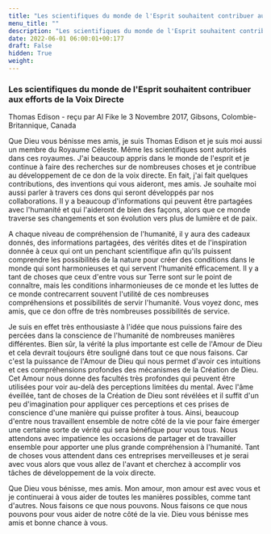 ```yaml
---
title: "Les scientifiques du monde de l'Esprit souhaitent contribuer aux efforts de la Voix Directe"
menu_title: ""
description: "Les scientifiques du monde de l'Esprit souhaitent contribuer aux efforts de la Voix Directe"
date: 2022-06-01 06:00:01+00:177
draft: False
hidden: True
weight:
---
```

### Les scientifiques du monde de l'Esprit souhaitent contribuer aux efforts de la Voix Directe

Thomas Edison - reçu par Al Fike le 3 Novembre 2017, Gibsons, Colombie-Britannique, Canada

Que Dieu vous bénisse mes amis, je suis Thomas Edison et je suis moi aussi un membre du Royaume Céleste. Même les scientifiques sont autorisés dans ces royaumes. J'ai beaucoup appris dans le monde de l'esprit et je continue à faire des recherches sur de nombreuses choses et je contribue au développement de ce don de la voix directe. En fait, j'ai fait quelques contributions, des inventions qui vous aideront, mes amis. Je souhaite moi aussi parler à travers ces dons qui seront développés par nos collaborations. Il y a beaucoup d'informations qui peuvent être partagées avec l'humanité et qui l'aideront de bien des façons, alors que ce monde traverse ses changements et son évolution vers plus de lumière et de paix.

A chaque niveau de compréhension de l'humanité, il y aura des cadeaux donnés, des informations partagées, des vérités dites et de l'inspiration donnée à ceux qui ont un penchant scientifique afin qu'ils puissent comprendre les possibilités de la nature pour créer des conditions dans le monde qui sont harmonieuses et qui servent l'humanité efficacement. Il y a tant de choses que ceux d'entre vous sur Terre sont sur le point de connaître, mais les conditions inharmonieuses de ce monde et les luttes de ce monde contrecarrent souvent l'utilité de ces nombreuses compréhensions et possibilités de servir l'humanité. Vous voyez donc, mes amis, que ce don offre de très nombreuses possibilités de service.

Je suis en effet très enthousiaste à l'idée que nous puissions faire des percées dans la conscience de l'humanité de nombreuses manières différentes. Bien sûr, la vérité la plus importante est celle de l'Amour de Dieu et cela devrait toujours être souligné dans tout ce que nous faisons. Car c'est la puissance de l'Amour de Dieu qui nous permet d'avoir ces intuitions et ces compréhensions profondes des mécanismes de la Création de Dieu. Cet Amour nous donne des facultés très profondes qui peuvent être utilisées pour voir au-delà des perceptions limitées du mental. Avec l'âme éveillée, tant de choses de la Création de Dieu sont révélées et il suffit d'un peu d'imagination pour appliquer ces perceptions et ces prises de conscience d'une manière qui puisse profiter à tous. Ainsi, beaucoup d'entre nous travaillent ensemble de notre côté de la vie pour faire émerger une certaine sorte de vérité qui sera bénéfique pour vous tous. Nous attendons avec impatience les occasions de partager et de travailler ensemble pour apporter une plus grande compréhension à l'humanité. Tant de choses vous attendent dans ces entreprises merveilleuses et je serai avec vous alors que vous allez de l'avant et cherchez à accomplir vos tâches de développement de la voix directe.

Que Dieu vous bénisse, mes amis. Mon amour, mon amour est avec vous et je continuerai à vous aider de toutes les manières possibles, comme tant d'autres. Nous faisons ce que nous pouvons. Nous faisons ce que nous pouvons pour vous aider de notre côté de la vie. Dieu vous bénisse mes amis et bonne chance à vous.
